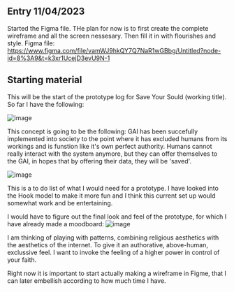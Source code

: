 ## Entry 11/04/2023 ##

Started the Figma file. THe plan for now is to first create the complete wireframe and all the screen nessesary. Then fill it in with flourishes and style. 
Figma file: https://www.figma.com/file/vamWJ9hkQY7Q7NaR1wGBbg/Untitled?node-id=8%3A9&t=k3xr1UcejD3evU9N-1

## Starting material ##
This will be the start of the prototype log for Save Your Sould (working title). 
So far I have the following: 

![image](https://user-images.githubusercontent.com/50365794/230909717-9e778868-3ed3-4a37-b9ee-3eff5ba62b69.png)

This concept is going to be the following: GAI has been succefully implemented into society to the point where it has excluded humans from its workings and is funstion like it's own perfect authority. Humans cannot really interact with the system anymore, but they can offer themselves to the GAI, in hopes that by offering their data, they will be 'saved'. 

![image](https://user-images.githubusercontent.com/50365794/230910249-743c7363-95c9-46ea-ba1e-20b70d5410f0.png)

This is a to do list of what I would need for a prototype. I have looked into the Hook model to make it more fun and I think this current set up would somewhat work and be entertaining. 

I would have to figure out the final look and feel of the prototype, for which I have already made a moodboard:
![image](https://user-images.githubusercontent.com/50365794/230910706-1de8377e-2070-4af3-8cb2-c8ecd02189d5.png)

I am thinking of playing with patterns, combining religious aesthetics with the aesthetics of the internet. To give it an authorative, above-human, exclussive feel. I want to invoke the feeling of a higher power in control of your faith. 

Right now it is important to start actually making a wireframe in Figme, that I can later embellish according to how much time I have. 
